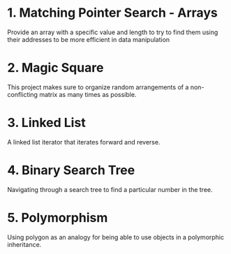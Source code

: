 # 1. Matching Pointer Search - Arrays
Provide an array with a specific value and length to try to find them using their addresses to be more efficient in data manipulation

# 2. Magic Square
This project makes sure to organize random arrangements of a non-conflicting matrix as many times as possible.

# 3. Linked List
A linked list iterator that iterates forward and reverse. 

# 4. Binary Search Tree
Navigating through a search tree to find a particular number in the tree.

# 5. Polymorphism
Using polygon as an analogy for being able to use objects in a polymorphic inheritance.
